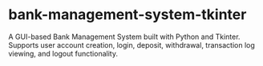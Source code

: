 # bank-management-system-tkinter
A GUI-based Bank Management System built with Python and Tkinter. Supports user account creation, login, deposit, withdrawal, transaction log viewing, and logout functionality.
